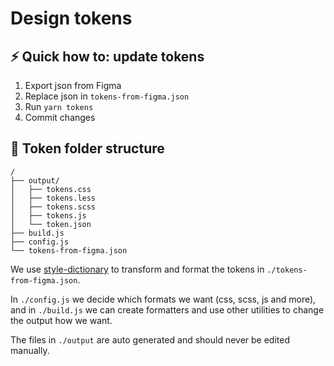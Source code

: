 # Design tokens

## ⚡ Quick how to: update tokens

1. Export json from Figma
2. Replace json in `tokens-from-figma.json`
3. Run `yarn tokens`
4. Commit changes

## 🧱 Token folder structure

```
/
├── output/
│   ├── tokens.css
│   ├── tokens.less
│   ├── tokens.scss
│   ├── tokens.js
│   └── token.json
├── build.js
├── config.js
└── tokens-from-figma.json
```

We use [style-dictionary](https://github.com/amzn/style-dictionary) to transform and format the tokens in `./tokens-from-figma.json`.

In `./config.js` we decide which formats we want (css, scss, js and more), and in `./build.js` we can create formatters and use other utilities to change the output how we want.

The files in `./output` are auto generated and should never be edited manually.
